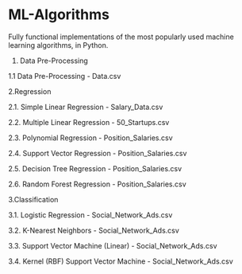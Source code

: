 # ML-Algorithms

Fully functional implementations of the most popularly used machine learning algorithms, in Python.

  1. Data Pre-Processing
   
   1.1 Data Pre-Processing - Data.csv

   2.Regression
   
   2.1. Simple Linear Regression - Salary_Data.csv
   
   2.2. Multiple Linear Regression - 50_Startups.csv
   
   2.3. Polynomial Regression - Position_Salaries.csv
   
   2.4. Support Vector Regression - Position_Salaries.csv
   
   2.5. Decision Tree Regression - Position_Salaries.csv
   
   2.6. Random Forest Regression - Position_Salaries.csv

   3.Classification
   
   3.1. Logistic Regression - Social_Network_Ads.csv
   
   3.2. K-Nearest Neighbors - Social_Network_Ads.csv
   
   3.3. Support Vector Machine (Linear) - Social_Network_Ads.csv
   
   3.4. Kernel (RBF) Support Vector Machine - Social_Network_Ads.csv 
